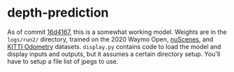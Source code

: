 # depth-prediction
As of commit [16d4167](https://github.com/JTan2231/depth-prediction/commit/16d4167399e78193e0c4f95f4a0eae30e925de24), this is a somewhat working model.
Weights are in the `logs/run2/` directory, trained on the 2020 Waymo Open, [nuScenes](https://www.nuscenes.org/nuscenes), and [KITTI Odometry](http://www.cvlibs.net/datasets/kitti/eval_odometry.php) datasets.
`display.py` contains code to load the model and display inputs and outputs, but it assumes a certain directory setup. You'll have to setup a file list of jpegs to use.
